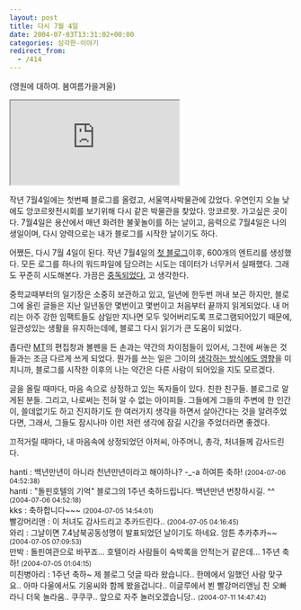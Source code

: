 ```yaml
---
layout: post
title: 다시 7월 4일
date: 2004-07-03T13:31:02+00:00
categories: 심각한-이야기
redirect_from:
  - /414
---
```


(영원에 대하여. 봄여름가을겨울)

<iframe src="https://www.youtube.com/embed/FI0khBYWlt0" frame allowfullscreen="allowfullscreen"></iframe>

작년 7월4일에는 첫번째 블로그를 올렸고, 서울역사박물관에 갔었다. 우연인지 오늘 낮에도 앙코르왓전시회를 보기위해 다시 같은 박물관을 찾았다. 앙코르왓. 가고싶은 곳이다. 7월4일은 용산에서 매년 화려한 불꽃놀이를 하는 날이고, 음력으로 7월4일은 나의 생일이며, 다시 양력으로는 내가 블로그를 시작한 날이기도 하다.

어쨌든, 다시 7월 4일이 된다. 작년 7월4일의 <a href="http://jinto.pe.kr/5" target="bb">첫 블로그</a>이후, 600개의 엔트리를 생성했다. 모든 로그를 하나의 워드파일에 담으려는 시도는 데이터가 너무커서 실패했다. 그래도 꾸준히 시도해본다. 가끔은 <a href="http://jinto.pe.kr/181" target="bb">중독되었다</a>, 고 생각한다.

중학교때부터의 일기장은 소중히 보관하고 있고, 일년에 한두번 꺼내 보곤 하지만, 블로그에 올린 글들은 지난 일년동안 몇번이고 몇번이고 처음부터 끝까지 읽게되었다. 내 머리는 아주 강한 임팩트들도 삼일만 지나면 모두 잊어버리도록 프로그램되어있기 때문에, 일관성있는 생활을 유지하는데에, 블로그 다시 읽기가 큰 도움이 되었다.

좁다란 <a href="http://www.movabletype.org" target="bb">MT</a>의 편집창과 볼펜을 든 손과는 약간의 차이점들이 있어서, 그전에 써놓은 것들과는 조금 다르게 쓰게 되었다. 뭔가를 쓰는 일은 그이의 <a href="http://jinto.pe.kr/37" target="bb">생각하는 방식에도 영향</a>을 미치니까, 블로그를 시작한 이후의 나는 약간은 다른 사람이 되어있을 지도 모르겠다.

글을 올릴 때마다, 마음 속으로 상정하고 있는 독자들이 있다. 친한 친구들. 블로그로 알게된 분들. 그리고, 나로써는 전혀 알 수 없는 아이피들. 그들에게 그들의 주변에 한 인간이, 쓸데없기도 하고 진지하기도 한 여러가지 생각을 하면서 살아간다는 것을 알려주었다면, 그래서, 그들도 잠시나마 이런 저런 생각에 잠길 시간을 주었더라면 좋겠다.

끄적거릴 때마다, 내 마음속에 상정되었던 아저씨, 아주머니, 총각, 처녀들께 감사드린다.
<div id=comments>
<div class=comment>
<!--- cmt:767 --->
<!--- mail: --->
<!--- parent:0 --->
hanti : 
백년만년이 아니라 천년만년이라고 해야하나? -_-a 하여튼 축하!
 <small>(2004-07-06 04:52:38)</small>
</div>
<div class=comment>
<!--- cmt:768 --->
<!--- mail: --->
<!--- parent:0 --->
hanti : 
"돌핀호텔의 기억" 블로그의 1주년 축하드립니다. 백년만년 번창하시길. ^^
 <small>(2004-07-06 04:52:18)</small>
</div>
<div class=comment>
<!--- cmt:769 --->
<!--- mail: --->
<!--- parent:0 --->
kks : 
축하합니다~~~
 <small>(2004-07-05 14:54:01)</small>
</div>
<div class=comment>
<!--- cmt:770 --->
<!--- mail: --->
<!--- parent:0 --->
빨강머리앤 : 
이 처녀도 감사드리고 추카드린다..
 <small>(2004-07-05 04:16:45)</small>
</div>
<div class=comment>
<!--- cmt:771 --->
<!--- mail: --->
<!--- parent:0 --->
와리 : 
그날이면 7.4남북공동성명이 발표되었던 날이기도 하네요. 암튼 추카추카~~
 <small>(2004-07-05 07:09:53)</small>
</div>
<div class=comment>
<!--- cmt:772 --->
<!--- mail: --->
<!--- parent:0 --->
만박 : 
돌핀여관으로 바꾸죠... 호텔이라 사람들이 숙박록을 안적는거 같은데... 1주년 축하!
 <small>(2004-07-05 01:04:15)</small>
</div>
<div class=comment>
<!--- cmt:773 --->
<!--- mail: --->
<!--- parent:0 --->
미친병아리 : 
1주년 축하~
제 블로그 덧글 따라 왔습니다.. 한메에서 일했던 사람 맞구요.. 아마 다울에서도 기웅씨와 함께 봤을겁니다.. 이글루에서 뵌 빨강머리앤님 친 오빠라니 더욱 놀라움.. 쿠쿠쿠..
앞으로 자주 놀러오겠습니당..
 <small>(2004-07-11 14:47:42)</small>
</div>
</div>
